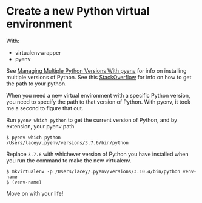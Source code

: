 # Create a new Python virtual environment 

With: 

- virtualenvwrapper 
- pyenv 

See [Managing Multiple Python Versions With pyenv](https://realpython.com/intro-to-pyenv/#using-pyenv-to-install-python) for info on installing multiple versions of Python. See this [StackOverflow](https://stackoverflow.com/questions/73898903/how-do-i-get-pyenv-to-display-the-executable-path-for-an-installed-version) for info on how to get the path to your python. 

When you need a new virtual environment with a specific Python version, you need to specify the path to that version of Python. With pyenv, it took me a second to figure that out. 

Run `pyenv which python` to get the current version of Python, and by extension, your pyenv path 

    $ pyenv which python 
    /Users/lacey/.pyenv/versions/3.7.6/bin/python

  
Replace `3.7.6` with whichever version of Python you have installed when you run the command to make the new virtualenv.

    $ mkvirtualenv -p /Users/lacey/.pyenv/versions/3.10.4/bin/python venv-name 
    $ (venv-name) 
  
Move on with your life! 
